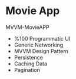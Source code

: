 # Movie App

 MVVM-MovieAPP


- %100 Programmatic UI
- Generic Networking
- MVVM Design Pattern
- Persistence
- Caching Data
- Pagination
